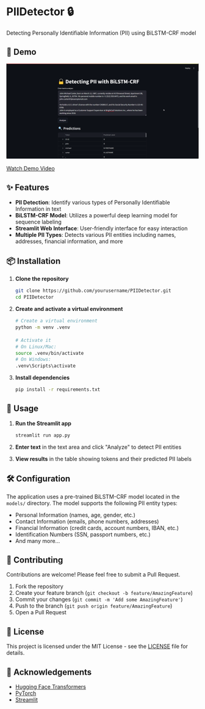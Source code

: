 # PIIDetector 🔒
Detecting Personally Identifiable Information (PII) using BiLSTM-CRF model

## 🚀 Demo

![Demo Screenshot](./demo/demo.png)

[Watch Demo Video](./demo/demo.mp4)

## ✨ Features

- **PII Detection**: Identify various types of Personally Identifiable Information in text
- **BiLSTM-CRF Model**: Utilizes a powerful deep learning model for sequence labeling
- **Streamlit Web Interface**: User-friendly interface for easy interaction
- **Multiple PII Types**: Detects various PII entities including names, addresses, financial information, and more

## 📦 Installation

1. **Clone the repository**
   ```bash
   git clone https://github.com/yourusername/PIIDetector.git
   cd PIIDetector
   ```

2. **Create and activate a virtual environment**
   ```bash
   # Create a virtual environment
   python -m venv .venv
   
   # Activate it
   # On Linux/Mac:
   source .venv/bin/activate
   # On Windows:
   .venv\Scripts\activate
   ```

3. **Install dependencies**
   ```bash
   pip install -r requirements.txt
   ```

## 🚀 Usage

1. **Run the Streamlit app**
   ```bash
   streamlit run app.py
   ```

2. **Enter text** in the text area and click "Analyze" to detect PII entities

3. **View results** in the table showing tokens and their predicted PII labels

## 🛠 Configuration

The application uses a pre-trained BiLSTM-CRF model located in the `models/` directory. The model supports the following PII entity types:

- Personal Information (names, age, gender, etc.)
- Contact Information (emails, phone numbers, addresses)
- Financial Information (credit cards, account numbers, IBAN, etc.)
- Identification Numbers (SSN, passport numbers, etc.)
- And many more...

## 🤝 Contributing

Contributions are welcome! Please feel free to submit a Pull Request.

1. Fork the repository
2. Create your feature branch (`git checkout -b feature/AmazingFeature`)
3. Commit your changes (`git commit -m 'Add some AmazingFeature'`)
4. Push to the branch (`git push origin feature/AmazingFeature`)
5. Open a Pull Request

## 📄 License

This project is licensed under the MIT License - see the [LICENSE](LICENSE) file for details.

## 🙏 Acknowledgements

- [Hugging Face Transformers](https://huggingface.co/transformers/)
- [PyTorch](https://pytorch.org/)
- [Streamlit](https://streamlit.io/)
